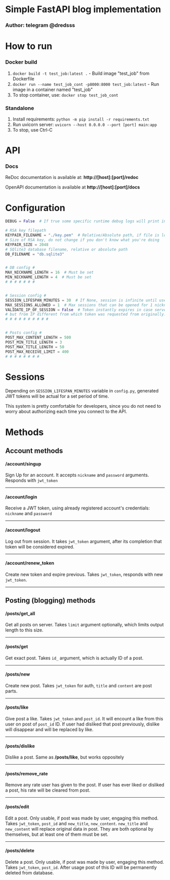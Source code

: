 # Simple FastAPI blog implementation
### Author: telegram @dredsss


# How to run
### Docker build

1. `docker build -t test_job:latest .` - Build image "test_job" from Dockerfile
2. `docker run --name test_job_cont -p8000:8000 test_job:latest` - Run image in a container named "test_job"
3. To stop container, use: `docker stop test_job_cont`

### Standalone
1. Install requirements: `python -m pip install -r requirements.txt`
2. Run uvicorn server: `uvicorn --host 0.0.0.0 --port [port] main:app`
3. To stop, use Ctrl-C

# API
### Docs
ReDoc documentation is available at: __http://[host]:[port]/redoc__

OpenAPI documentation is available at __http://[host]:[port]/docs__

# Configuration
```python
DEBUG = False  # If true some specific runtime debug logs will print into console

# RSA key filepath
KEYPAIR_FILENAME = "./key.pem"  # Relative/Absolute path, if file is located in working directory use ./filename
# Size of RSA key, do not change if you don't know what you're doing
KEYPAIR_SIZE = 2048
# SQlite3 database filename, relative or absolute path
DB_FILENAME = "db.sqlite3"


# DB config #
MAX_NICKNAME_LENGTH = 16  # Must be set
MIN_NICKNAME_LENGTH = 4  # Must be set
# # # # # # #


# Session config #
SESSION_LIFESPAN_MINUTES = 30  # If None, session is infinite until user logs out, else pass lifespan in minutes
MAX_SESSIONS_ALLOWED = 1  # Max sessions that can be opened for 1 nickname
VALIDATE_IP_OF_SESSION = False  # Token instantly expires in case server receive request with this token
# but from IP different from which token was requested from originally. Recommended: False
# # # # # # # # # #


# Posts config #
POST_MAX_CONTENT_LENGTH = 500
POST_MIN_TITLE_LENGTH = 3
POST_MAX_TITLE_LENGTH = 50
POST_MAX_RECEIVE_LIMIT = 400
# # # # # # # #
```

# Sessions
Depending on `SESSION_LIFESPAN_MINUTES` variable in `config.py`, generated JWT tokens
will be actual for a set period of time.

This system is pretty comfortable for developers, since you do not need to worry about
authorizing each time you connect to the API.

# Methods
## Account methods
#### /account/singup

Sign Up for an account. It accepts `nickname` and `password` arguments. Responds with `jwt_token`
<hr>

#### /account/login
Receive a JWT token, using already registered account's credentials: `nickname` and `password`

<hr>

#### /account/logout
Log out from session. It takes `jwt_token` argument, after its completion that token will be
considered expired.

<hr>

#### /account/renew_token
Create new token and expire previous. Takes `jwt_token`, responds with new `jwt_token`.

<hr>

## Posting (blogging) methods

#### /posts/get_all
Get all posts on server. Takes `limit` argument optionally,
which limits output length to this size.

<hr>

#### /posts/get
Get exact post. Takes `id_` argument, which is actually ID of a post.

<hr>

#### /posts/new
Create new post. Takes `jwt_token` for auth, `title` and `content` are post parts.

<hr>

#### /posts/like
Give post a like. Takes `jwt_token` and `post_id`. It will encount a like from this user on 
post of `post_id` ID. If user had disliked that post previously, dislike will disappear and
will be replaced by like.

<hr>

#### /posts/dislike
Dislike a post. Same as __/posts/like__, but works oppositely

<hr>

#### /posts/remove_rate
Remove any rate user has given to the post. If user has ever liked or disliked a post,
his rate will be cleared from post.

<hr>

#### /posts/edit
Edit a post. Only usable, if post was made by user, engaging this method. Takes
`jwt_token`, `post_id` and `new_title`, `new_content`.
`new_title` and `new_content` will replace original data in post.
They are both optional by themselves, but at least one of them must be set.

<hr>

#### /posts/delete
Delete a post. Only usable, if post was made by user, engaging this method. Takes
`jwt_token`, `post_id`. After usage post of this ID will be permanently deleted from database.
